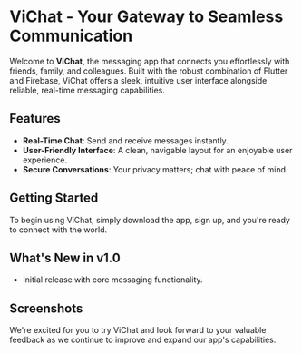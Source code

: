 # ViChat - Your Gateway to Seamless Communication

Welcome to **ViChat**, the messaging app that connects you effortlessly with friends, family, and colleagues. Built with the robust combination of Flutter and Firebase, ViChat offers a sleek, intuitive user interface alongside reliable, real-time messaging capabilities.

## Features
- **Real-Time Chat**: Send and receive messages instantly.
- **User-Friendly Interface**: A clean, navigable layout for an enjoyable user experience.
- **Secure Conversations**: Your privacy matters; chat with peace of mind.

## Getting Started
To begin using ViChat, simply download the app, sign up, and you're ready to connect with the world.

## What's New in v1.0
- Initial release with core messaging functionality.

## Screenshots


We're excited for you to try ViChat and look forward to your valuable feedback as we continue to improve and expand our app's capabilities.
